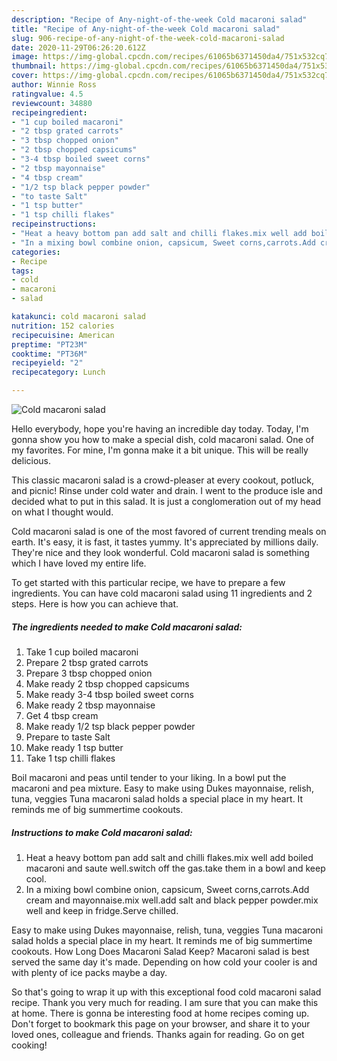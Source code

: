 ```yaml
---
description: "Recipe of Any-night-of-the-week Cold macaroni salad"
title: "Recipe of Any-night-of-the-week Cold macaroni salad"
slug: 906-recipe-of-any-night-of-the-week-cold-macaroni-salad
date: 2020-11-29T06:26:20.612Z
image: https://img-global.cpcdn.com/recipes/61065b6371450da4/751x532cq70/cold-macaroni-salad-recipe-main-photo.jpg
thumbnail: https://img-global.cpcdn.com/recipes/61065b6371450da4/751x532cq70/cold-macaroni-salad-recipe-main-photo.jpg
cover: https://img-global.cpcdn.com/recipes/61065b6371450da4/751x532cq70/cold-macaroni-salad-recipe-main-photo.jpg
author: Winnie Ross
ratingvalue: 4.5
reviewcount: 34880
recipeingredient:
- "1 cup boiled macaroni"
- "2 tbsp grated carrots"
- "3 tbsp chopped onion"
- "2 tbsp chopped capsicums"
- "3-4 tbsp boiled sweet corns"
- "2 tbsp mayonnaise"
- "4 tbsp cream"
- "1/2 tsp black pepper powder"
- "to taste Salt"
- "1 tsp butter"
- "1 tsp chilli flakes"
recipeinstructions:
- "Heat a heavy bottom pan add salt and chilli flakes.mix well add boiled macaroni and saute well.switch off the gas.take them in a bowl and keep cool."
- "In a mixing bowl combine onion, capsicum, Sweet corns,carrots.Add cream and mayonnaise.mix well.add salt and black pepper powder.mix well and keep in fridge.Serve chilled."
categories:
- Recipe
tags:
- cold
- macaroni
- salad

katakunci: cold macaroni salad 
nutrition: 152 calories
recipecuisine: American
preptime: "PT23M"
cooktime: "PT36M"
recipeyield: "2"
recipecategory: Lunch

---
```



![Cold macaroni salad](https://img-global.cpcdn.com/recipes/61065b6371450da4/751x532cq70/cold-macaroni-salad-recipe-main-photo.jpg)

Hello everybody, hope you're having an incredible day today. Today, I'm gonna show you how to make a special dish, cold macaroni salad. One of my favorites. For mine, I'm gonna make it a bit unique. This will be really delicious.

This classic macaroni salad is a crowd-pleaser at every cookout, potluck, and picnic! Rinse under cold water and drain. I went to the produce isle and decided what to put in this salad. It is just a conglomeration out of my head on what I thought would.

Cold macaroni salad is one of the most favored of current trending meals on earth. It's easy, it is fast, it tastes yummy. It's appreciated by millions daily. They're nice and they look wonderful. Cold macaroni salad is something which I have loved my entire life.


To get started with this particular recipe, we have to prepare a few ingredients. You can have cold macaroni salad using 11 ingredients and 2 steps. Here is how you can achieve that.

<!--inarticleads1-->

##### The ingredients needed to make Cold macaroni salad:

1. Take 1 cup boiled macaroni
1. Prepare 2 tbsp grated carrots
1. Prepare 3 tbsp chopped onion
1. Make ready 2 tbsp chopped capsicums
1. Make ready 3-4 tbsp boiled sweet corns
1. Make ready 2 tbsp mayonnaise
1. Get 4 tbsp cream
1. Make ready 1/2 tsp black pepper powder
1. Prepare to taste Salt
1. Make ready 1 tsp butter
1. Take 1 tsp chilli flakes


Boil macaroni and peas until tender to your liking. In a bowl put the macaroni and pea mixture. Easy to make using Dukes mayonnaise, relish, tuna, veggies Tuna macaroni salad holds a special place in my heart. It reminds me of big summertime cookouts. 

<!--inarticleads2-->

##### Instructions to make Cold macaroni salad:

1. Heat a heavy bottom pan add salt and chilli flakes.mix well add boiled macaroni and saute well.switch off the gas.take them in a bowl and keep cool.
1. In a mixing bowl combine onion, capsicum, Sweet corns,carrots.Add cream and mayonnaise.mix well.add salt and black pepper powder.mix well and keep in fridge.Serve chilled.


Easy to make using Dukes mayonnaise, relish, tuna, veggies Tuna macaroni salad holds a special place in my heart. It reminds me of big summertime cookouts. How Long Does Macaroni Salad Keep? Macaroni salad is best served the same day it&#39;s made. Depending on how cold your cooler is and with plenty of ice packs maybe a day. 

So that's going to wrap it up with this exceptional food cold macaroni salad recipe. Thank you very much for reading. I am sure that you can make this at home. There is gonna be interesting food at home recipes coming up. Don't forget to bookmark this page on your browser, and share it to your loved ones, colleague and friends. Thanks again for reading. Go on get cooking!
